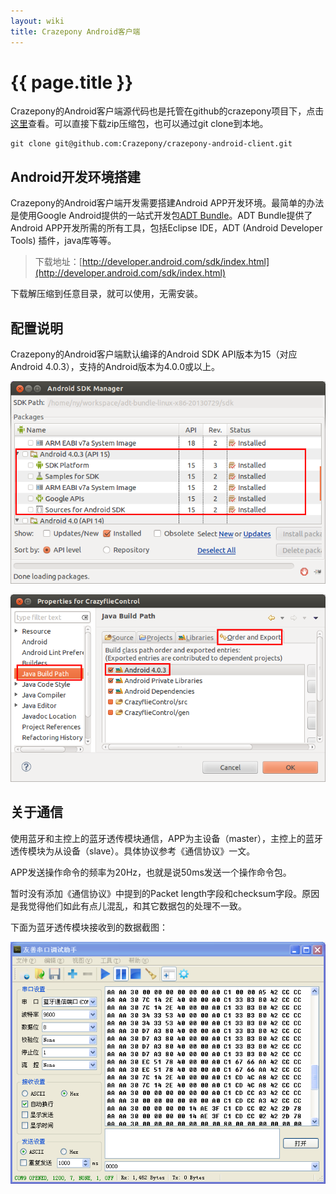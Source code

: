 ```yaml
---
layout: wiki
title: Crazepony Android客户端
---
```


# {{ page.title }}

Crazepony的Android客户端源代码也是托管在github的crazepony项目下，点击[这里](https://github.com/Crazepony/crazepony-android-client)查看。可以直接下载zip压缩包，也可以通过git clone到本地。

```
git clone git@github.com:Crazepony/crazepony-android-client.git

```

## Android开发环境搭建
Crazepony的Android客户端开发需要搭建Android APP开发环境。最简单的办法是使用Google Android提供的一站式开发包[ADT Bundle](http://developer.android.com/sdk/index.html)。ADT Bundle提供了Android APP开发所需的所有工具，包括Eclipse IDE，ADT (Android Developer Tools) 插件，java库等等。

> 下载地址：[http://developer.android.com/sdk/index.html](http://developer.android.com/sdk/index.html)


下载解压缩到任意目录，就可以使用，无需安装。

## 配置说明

Crazepony的Android客户端默认编译的Android SDK API版本为15（对应Android 4.0.3），支持的Android版本为4.0.0或以上。

![](/assets/img/Android-SDK-Manager.png)

![](/assets/img/Properties-for-CrazyflieControll.png)

## 关于通信

使用蓝牙和主控上的蓝牙透传模块通信，APP为主设备（master），主控上的蓝牙透传模块为从设备（slave）。具体协议参考《通信协议》一文。

APP发送操作命令的频率为20Hz，也就是说50ms发送一个操作命令包。

暂时没有添加《通信协议》中提到的Packet length字段和checksum字段。原因是我觉得他们如此有点儿混乱，和其它数据包的处理不一致。

下面为蓝牙透传模块接收到的数据截图：

![](/assets/img/uart-rc.png)

